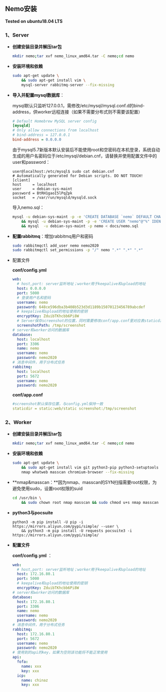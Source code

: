 ## Nemo安装

**Tested on ubuntu18.04 LTS**

### 1、Server 

- **创建安装目录并解压tar包**

  ```bash
  mkdir nemo;tar xvf nemo_linux_amd64.tar -C nemo;cd nemo
  ```

- **安装环境和依赖**

  ```bash
  sudo apt-get update \
      && sudo apt-get install vim \
      mysql-server rabbitmq-server --fix-missing
  ```

- **导入并配置mysql数据库**：

  mysql默认只监听127.0.0.1，需修改/etc/mysql/mysql.conf.d的bind-address，供worker远程连接（如果不需要分布式则不需要该配置）

  ```ini
  # Default Homebrew MySQL server config
  [mysqld]
  # Only allow connections from localhost
  # bind-address = 127.0.0.1
  bind-address = 0.0.0.0
  ```

  由于mysql5.7新版本默认安装后不能使用root和空密码在本机登录，系统自动生成的用户名密码位于/etc/mysql/debian.cnf，请替换并使用配置文件中的user和password：

  ```
  user@localhost:/etc/mysql$ sudo cat debian.cnf
  # Automatically generated for Debian scripts. DO NOT TOUCH!
  [client]
  host     = localhost
  user     = debian-sys-maint
  password = BtRH1gaoI5lPqZpk
  socket   = /var/run/mysqld/mysqld.sock
  ```

  导入nemo.sql：

  ```bash
  mysql -u debian-sys-maint -p -e 'CREATE DATABASE `nemo` DEFAULT CHARACTER SET utf8mb4;' \
      && mysql -u debian-sys-maint -p -e 'CREATE USER "nemo"@"%" IDENTIFIED BY "nemo2020";GRANT ALL PRIVILEGES ON nemo.* TO "nemo"@"%";FLUSH PRIVILEGES;' \
      && mysql  -u debian-sys-maint -p nemo < docs/nemo.sql 
  ```

- **配置rabbitmq**：增加rabbitmq用户和密码

  ```bash
  sudo rabbitmqctl add_user nemo nemo2020
  sudo rabbitmqctl set_permissions -p "/" nemo ".*" ".*" ".*"
  ```

- 配置文件

  **conf/config.yml**

  ```yaml
  web:
    # host,port: server监听地址；worker用于keepalive和upload的地址
    host: 0.0.0.0
    port: 5000
    # 登录用户名和密码
    username: nemo
    password: 648ce596dba3b408b523d3d1189b15070123456789abcdef
    # keepalive和upload的地址使用的密钥
    encryptKey: ZduibTKhcbb6Pi8W
    # Server保存screenshot的位置，同时需要修改conf/app.conf里对应表staticdir映射
    screenshotPath: /tmp/screenshot
  # server和worker访问的数据库
  database:
    host: localhost
    port: 3306
    name: nemo
    username: nemo
    password: nemo2020
  # 消息中间件，用于分布式任务
  rabbitmq:
    host: localhost
    port: 5672
    username: nemo
    password: nemo2020
  ```

  **conf/app.conf**

  ```yaml
  #screenshot默认保存位置，与config.yml保持一致
  staticdir = static:web/static screenshot:/tmp/screenshot
  ```



### 2、Worker

- **创建安装目录并解压tar包**

  ```bash
  mkdir nemo;tar xvf nemo_linux_amd64.tar -C nemo;cd nemo
  ```

- **安装环境和依赖**

  ```bash
  sudo apt-get update \
      && sudo apt-get install vim git python3-pip python3-setuptools \
      nmap whatweb masscan chromium-browser --fix-missing
  ```


- **nmap&masscan：**因为nmap、masscan的SYN扫描需要root权限，为避免使用sudo，设置root权限的suid

  ```bash
  cd /usr/bin \
      && sudo chown root nmap masscan && sudo chmod u+s nmap masscan 
  ```

- **python3与pocsuite**

  ```
  python3 -m pip install -U pip -i https://mirrors.aliyun.com/pypi/simple/ --user \
      && python3 -m pip install -U requests pocsuite3 -i https://mirrors.aliyun.com/pypi/simple/
  ```

- **配置文件**

  **conf/config.yml** ：

  ```yaml
  web:
    # host,port: server监听地址；worker用于keepalive和upload的地址
    host: 172.16.80.1
    port: 5000
    # keepalive和upload的地址使用的密钥
    encryptKey: ZduibTKhcbb6Pi8W
  # server和worker访问的数据库
  database:
    host: 172.16.80.1
    port: 3306
    name: nemo
    username: nemo
    password: nemo2020
  # 消息中间件，用于分布式任务
  rabbitmq:
    host: 172.16.80.1
    port: 5672
    username: nemo
    password: nemo2020
  # 使用到的api的key，如果为空则该功能将不能正常使用
  api:
    fofa:
      name: xxx
      key: xxx
    icp:
      name: chinaz
      key: xxx
  ```

  